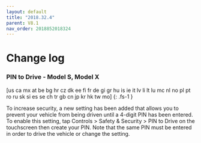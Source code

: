 ```yaml
---
layout: default
title: "2018.32.4"
parent: V8.1
nav_order: 2018852018324
---
```


# Change log

### PIN to Drive  - Model S, Model X
[us ca mx at be bg hr cz dk ee fi fr de gi gr hu is ie it lv li lt lu mc nl no pl pt ro ru sk si es se ch tr gb cn jp kr hk tw mo]
{: .fs-1 }

To increase security, a new setting has been added that allows you to prevent your vehicle from being driven until a 4-digit PIN has been entered. To enable this setting, tap Controls > Safety & Security > PIN to Drive on the touchscreen then create your PIN. Note that the same PIN must be entered in order to drive the vehicle or change the setting.
